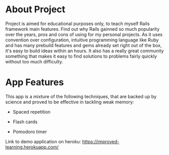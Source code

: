 # About Project
Project is aimed for educational purposes only, to teach myself Rails framework main features. Find out why Rails gainned so much popularity over the years, pros and cons of using for my personal projects. As it uses convention over configuration, intuitive programming language like Ruby and has many prebuild features and gems already set right out of the box, it's easy to build ideas within an hours. It also has a really great community something that makes it easy to find solutions to problems fairly quickly without too much difficulty.

# App Features

This app is a mixture of the following techniques, that are backed up by science and proved to be effective in tackling weak memory:

* Spaced repetition

* Flash cards

* Pomodoro timer

Link to demo application on heroku: https://improved-learning.herokuapp.com/

